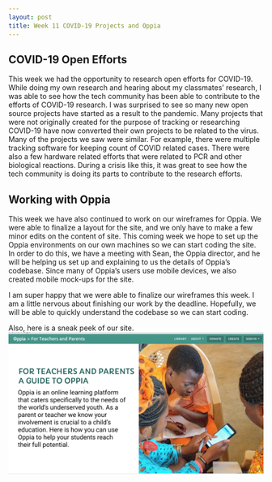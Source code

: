 ```yaml
---
layout: post
title: Week 11 COVID-19 Projects and Oppia
---
```


COVID-19 Open Efforts
----------------------
This week we had the opportunity to research open efforts for COVID-19. While doing my own research and hearing about my classmates’ research, I was able to see how the tech community has been able to contribute to the efforts of COVID-19 research. I was surprised to see so many new open source projects have started as a result to the pandemic. Many projects that were not originally created for the purpose of tracking or researching COVID-19 have now converted their own projects to be related to the virus. Many of the projects we saw were similar. For example, there were multiple tracking software for keeping count of COVID related cases. There were also a few hardware related efforts that were related to PCR and other biological reactions. During a crisis like this, it was great to see how the tech community is doing its parts to contribute to the research efforts. 

Working with Oppia
-------------------
This week we have also continued to work on our wireframes for Oppia. We were able to finalize a layout for the site, and we only have to make a few minor edits on the content of site. This coming week we hope to set up the Oppia environments on our own machines so we can start coding the site. In order to do this, we have a meeting with Sean, the Oppia director, and he will be helping us set up and explaining to us the details of Oppia’s codebase. Since many of Oppia’s users use mobile devices, we also created mobile mock-ups for the site. 

I am super happy that we were able to finalize our wireframes this week. I am a little nervous about finishing our work by the deadline. Hopefully, we will be able to quickly understand the codebase so we can start coding.  

Also, here is a sneak peek of our site. 
![wireframe](/images/wireframe.png)

